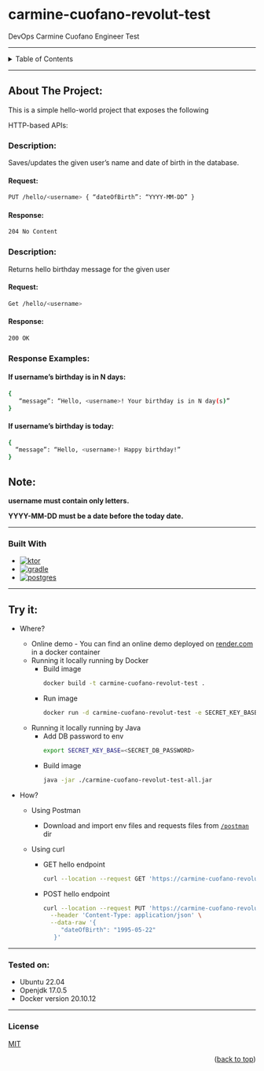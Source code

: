 <a name="readme-top"></a>

# carmine-cuofano-revolut-test

DevOps Carmine Cuofano Engineer Test


---

<details>
  <summary>Table of Contents</summary>
  <ol>
    <li>
      <a href="#about-the-project">About The Project</a>
      <ul>
        <li><a href="#built-with">Built With</a></li>
      </ul>
    </li>
    <li>
      <a href="#documentation">Documentation</a>
      <ul>
        <li><a href="#built-with"></a></li>
      </ul>
    </li>
    <li>
      <a href="#try-it">Try it</a>
      <ul>
        <li>Where?</li>
        <li>How?</li>
      </ul>
    </li>
    <li><a href="#tested-on">Tested on</a></li>
    <li><a href="#license">License</a></li>
  </ol>
</details>

---

## About The Project:

This is a simple hello-world project that exposes the following

HTTP-based APIs:

### Description:

Saves/updates the given user’s name and date of birth in the database.

#### Request:

``` bash
PUT /hello/<username> { “dateOfBirth”: “YYYY-MM-DD” }
```

#### Response:

``` bash
204 No Content
```

### Description:

Returns hello birthday message for the given user

#### Request:

``` bash
Get /hello/<username>
```

#### Response:

``` bash
200 OK
```

### Response Examples:

#### If username’s birthday is in N days:

``` bash
{
   “message”: “Hello, <username>! Your birthday is in N day(s)”
}
```

#### If username’s birthday is today:

``` bash
{
  “message”: “Hello, <username>! Happy birthday!”
}
```

## Note:

**username must contain only letters.**

**YYYY-MM-DD must be a date before the today date.**

---

### Built With

* [![ktor][ktor]][ktor-url]
* [![gradle][gradle]][gradle-url]
* [![postgres][postgres]][postgres-url]

---

## Try it:

- Where?

    - Online demo - You can find an online demo deployed on [render.com](https://render.com/) in a docker container
    - Running it locally running by Docker
        - Build image
          ``` bash
          docker build -t carmine-cuofano-revolut-test .
          ```
        - Run image
          ``` bash
          docker run -d carmine-cuofano-revolut-test -e SECRET_KEY_BASE=<SECRET_DB_PASSWORD>
          ```
    - Running it locally running by Java
        - Add DB password to env
          ``` bash
          export SECRET_KEY_BASE=<SECRET_DB_PASSWORD>
          ```
        - Build image
          ``` bash
          java -jar ./carmine-cuofano-revolut-test-all.jar
          ```

- How?

    - Using Postman
        - Download and import env files and requests files
          from [`/postman`](https://github.com/Giancarmine/carmine-cuofano-revolut-test/tree/main/postman) dir

    - Using curl
        - GET hello endpoint
          ``` bash
          curl --location --request GET 'https://carmine-cuofano-revolut-test.onrender.com/hello/carmine'
          ```
        - POST hello endpoint

          ``` bash
          curl --location --request PUT 'https://carmine-cuofano-revolut-test.onrender.com/hello/carmine' \
            --header 'Content-Type: application/json' \
            --data-raw '{
               "dateOfBirth": "1995-05-22"
             }'
          ```

---

<!-- Tested on -->

### Tested on:

- Ubuntu 22.04
- Openjdk 17.0.5
- Docker version 20.10.12

---

<!-- License -->

### License

[MIT](https://choosealicense.com/licenses/mit/)

<p align="right">(<a href="#readme-top">back to top</a>)</p>



<!-- MARKDOWN LINKS & IMAGES -->
<!-- https://www.markdownguide.org/basic-syntax/#reference-style-links -->

[ktor]: https://img.shields.io/badge/Ktor-v.2.1.2-blue

[ktor-url]: https://ktor.io/

[gradle]: https://img.shields.io/badge/Gradle-v.7.5.1-green

[gradle-url]: https://gradle.org/

[postgres]: https://img.shields.io/badge/PostgreSQL-v.14-9cf

[postgres-url]: https://www.postgresql.org/about/news/postgresql-14-released-2318/